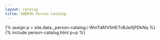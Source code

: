 ```yaml
---
layout: catalog
title: SWERIK Person Catalog
---
```

{% assign p = site.data._person-catalog.i-WmTdAfV5HETvBJeXjPDkNq %}
{% include person-catalog.html p=p %}

